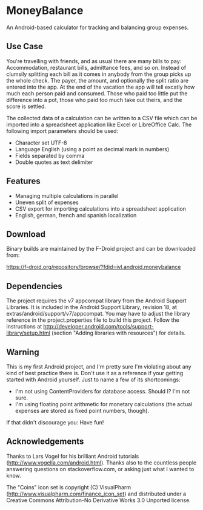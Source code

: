 MoneyBalance
============

An Android-based calculator for tracking and balancing group expenses.

Use Case
--------

You're travelling with friends, and as usual there are many bills to pay:
Accommodation, restaurant bills, admittance fees, and so on. Instead of clumsily
splitting each bill as it comes in anybody from the group picks up the whole
check. The payer, the amount, and optionally the split ratio are entered into
the app. At the end of the vacation the app will tell excatly how much each
person paid and consumed. Those who paid too little put the difference into a
pot, those who paid too much take out theirs, and the score is settled.

The collected data of a calculation can be written to a CSV file which can be
imported into a spreadsheet application like Excel or LibreOffice Calc. The
following import parameters should be used:

* Character set UTF-8
* Language English (using a point as decimal mark in numbers)
* Fields separated by comma
* Double quotes as text delimiter

Features
--------

* Managing multiple calculations in parallel
* Uneven split of expenses
* CSV export for importing calculations into a spreadsheet application
* English, german, french and spanish localization

Download
--------

Binary builds are maintained by the F-Droid project and can be downloaded
from:

https://f-droid.org/repository/browse/?fdid=ivl.android.moneybalance

Dependencies
------------

The project requires the v7 appcompat library from the Android Support
Libraries. It is included in the Android Support Library, revision 18,
at extras/android/support/v7/appcompat. You may have to adjust the library
reference in the project.properties file to build this project. Follow the
instructions at http://developer.android.com/tools/support-library/setup.html
(section "Adding libraries with resources") for details.

Warning
-------

This is my first Android project, and I'm pretty sure I'm violating about any
kind of best practice there is. Don't use it as a reference if your getting
started with Android yourself. Just to name a few of its shortcomings:

* I'm not using ContentProviders for database access. Should I? I'm not
  sure.
* I'm using floating point arithmetic for monetary calculations (the
  actual expenses are stored as fixed point numbers, though).

If that didn't discourage you: Have fun!

Acknowledgements
----------------

Thanks to Lars Vogel for his brilliant Android tutorials 
(http://www.vogella.com/android.html).
Thanks also to the countless people answering questions on stackoverflow.com,
or asking just what I wanted to know.

The "Coins" icon set is copyright (C) VisualPharm
(http://www.visualpharm.com/finance_icon_set) and distributed under a Creative
Commons Attribution-No Derivative Works 3.0 Unported license.
